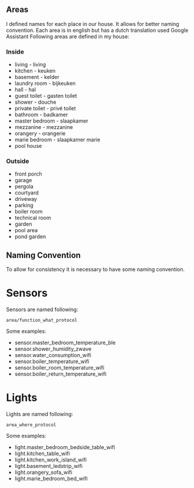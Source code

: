 ## Areas

I defined names for each place in our house. It allows for better naming convention.
Each area is in english but has a dutch translation used Google Assistant
Following areas are defined in my house:

### Inside

- living - living
- kitchen - keuken
- basement - kelder
- laundry room - bijkeuken
- hall - hal
- guest toilet - gasten toilet
- shower - douche
- private toilet - privé toilet
- bathroom - badkamer
- master bedroom - slaapkamer
- mezzanine - mezzanine
- orangery - orangerie
- marie bedroom - slaapkamer marie
- pool house

### Outside

- front porch
- garage
- pergola
- courtyard
- driveway
- parking
- boiler room
- technical room
- garden
- pool area
- pond garden

## Naming Convention

To allow for consistency it is necessary to have some naming convention.

# Sensors

Sensors are named following:

`area/function_what_protocol`

Some examples:

- sensor.master_bedroom_temperature_ble
- sensor.shower_humidity_zwave
- sensor.water_consumption_wifi
- sensor.boiler_temperature_wifi
- sensor.boiler_room_temperature_wifi
- sensor.boiler_return_temperature_wifi

# Lights

Lights are named following:

`area_where_protocol`

Some examples:

- light.master_bedroom_bedside_table_wifi
- light.kitchen_table_wifi
- light.kitchen_work_island_wifi
- light.basement_ledstrip_wifi
- light.orangery_sofa_wifi
- light.marie_bedroom_bed_wifi
